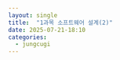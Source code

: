 ```yaml
---
layout: single
title:  "1과목 소프트웨어 설계(2)"
date: 2025-07-21-18:10 
categories:
  - jungcugi
---
```


###
